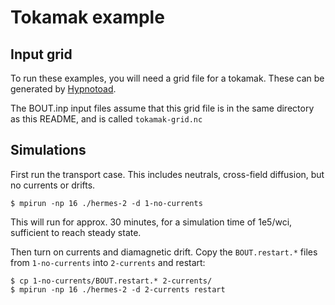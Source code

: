 Tokamak example
===============

Input grid
----------

To run these examples, you will need a grid file for a tokamak. 
These can be generated by [Hypnotoad](https://github.com/boutproject/hypnotoad). 

The BOUT.inp input files assume that this grid file is in the same
directory as this README, and is called `tokamak-grid.nc`

Simulations
-----------

First run the transport case. This includes neutrals, cross-field
diffusion, but no currents or drifts.

    $ mpirun -np 16 ./hermes-2 -d 1-no-currents

This will run for approx. 30 minutes, for a simulation time of 1e5/wci,
sufficient to reach steady state.

Then turn on currents and diamagnetic drift. Copy the `BOUT.restart.*` files
from `1-no-currents` into `2-currents` and restart:

    $ cp 1-no-currents/BOUT.restart.* 2-currents/
    $ mpirun -np 16 ./hermes-2 -d 2-currents restart

